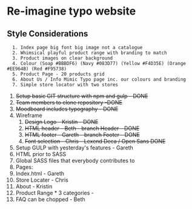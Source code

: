 # Re-imagine typo website

## Style Considerations
      1. Index page big font big image not a catalogue
      2. Whimsical playful product range with branding to match
      3. Product images on clear background
      4. Colour (Soap #BBBDF6) (Navy #083D77) (Yellow #F4D35E) (Orange #EE964B) (Red #F95738)
      5. Product Page - 20 products grid
      6. About Us / Info Mimic Typo page inc. our colours and branding
      7. Simple store locator with two stores
      
1. ~~Setup basic GIT structure with npm and gulp - DONE~~
2. ~~Team members to clone repository -DONE~~
3. ~~Moodboard includes typography - DONE~~
4. Wireframe 
   1. ~~Design Logo - Kristin - DONE~~
   2. ~~HTML header - Beth - branch Header - DONE~~
   3. ~~HTML footer - Gareth - branch Footer - DONE~~
   4. ~~Font selection - Chris - Lexend Deca / Open Sans DONE~~
5.  Setup GULP with yesterday's features - Gareth
6.  HTML prior to SASS
7.  Global SASS files that everybody contributes to
8.  Pages:
   5. Index.html - Gareth
   6. Store Locater - Chris 
   7. About - Kristin
   8. Product Range * 3 categories -
   9. FAQ can be chopped - Beth